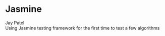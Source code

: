 # Jasmine
Jay Patel <br>
Using Jasmine testing framework for the first time to test a few algorithms
